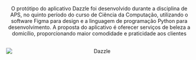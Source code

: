 <div style="text-align: center;">
  <p>O protótipo do aplicativo Dazzle foi desenvolvido durante a disciplina de APS, no quinto período do curso de Ciência da Computação, utilizando o software Figma para design e a linguagem de programação Python para desenvolvimento. A proposta do aplicativo é oferecer serviços de beleza a domicílio, proporcionando maior comodidade e praticidade aos clientes</p>
  <br>
  <img src="https://www.imagemhost.com.br/images/2023/04/06/WhatsApp-Image-2023-04-06-at-13.09.59.jpg" alt="Dazzle" style="width: auto; display: block; margin: 0 auto;">
</div>
